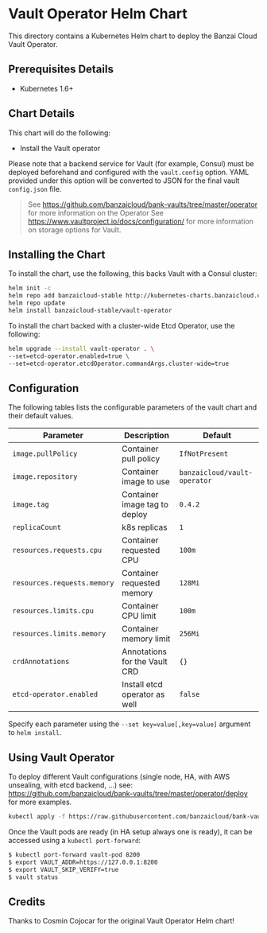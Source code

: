 # Vault Operator Helm Chart

This directory contains a Kubernetes Helm chart to deploy the Banzai Cloud Vault Operator.

## Prerequisites Details

* Kubernetes 1.6+

## Chart Details

This chart will do the following:

* Install the Vault operator

Please note that a backend service for Vault (for example, Consul) must
be deployed beforehand and configured with the `vault.config` option. YAML
provided under this option will be converted to JSON for the final vault
`config.json` file.

> See https://github.com/banzaicloud/bank-vaults/tree/master/operator for more information on the Operator
> See https://www.vaultproject.io/docs/configuration/ for more information on storage options for Vault.

## Installing the Chart

To install the chart, use the following, this backs Vault with a Consul cluster:

```bash
helm init -c
helm repo add banzaicloud-stable http://kubernetes-charts.banzaicloud.com/branch/master
helm repo update
helm install banzaicloud-stable/vault-operator
```

To install the chart backed with a cluster-wide Etcd Operator, use the following:

```bash
helm upgrade --install vault-operator . \
--set=etcd-operator.enabled=true \
--set=etcd-operator.etcdOperator.commandArgs.cluster-wide=true
```

## Configuration

The following tables lists the configurable parameters of the vault chart and their default values.

|       Parameter             |           Description               |                         Default                     |
|-----------------------------|-------------------------------------|-----------------------------------------------------|
| `image.pullPolicy`          | Container pull policy               | `IfNotPresent`                                      |
| `image.repository`          | Container image to use              | `banzaicloud/vault-operator`                        |
| `image.tag`                 | Container image tag to deploy       | `0.4.2`                                             |
| `replicaCount`              | k8s replicas                        | `1`                                                 |
| `resources.requests.cpu`    | Container requested CPU             | `100m`                                              |
| `resources.requests.memory` | Container requested memory          | `128Mi`                                             |
| `resources.limits.cpu`      | Container CPU limit                 | `100m`                                              |
| `resources.limits.memory`   | Container memory limit              | `256Mi`                                             |
| `crdAnnotations`            | Annotations for the Vault CRD       | `{}`                                                |
| `etcd-operator.enabled`     | Install etcd operator as well       | `false`                                             |


Specify each parameter using the `--set key=value[,key=value]` argument to `helm install`.

## Using Vault Operator

To deploy different Vault configurations (single node, HA, with AWS unsealing, with etcd backend, ...) see: https://github.com/banzaicloud/bank-vaults/tree/master/operator/deploy for more examples.

```bash
kubectl apply -f https://raw.githubusercontent.com/banzaicloud/bank-vaults/master/operator/deploy/cr-etcd-ha.yaml
```

Once the Vault pods are ready (in HA setup always one is ready), it can be accessed using a `kubectl port-forward`:

```bash
$ kubectl port-forward vault-pod 8200
$ export VAULT_ADDR=https://127.0.0.1:8200
$ export VAULT_SKIP_VERIFY=true
$ vault status
```

## Credits

Thanks to Cosmin Cojocar for the original Vault Operator Helm chart!

